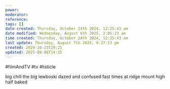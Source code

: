 ```yaml
---
power: 
moderator: 
reference: 
tags: []
date created: Thursday, October 24th 2024, 12:25:43 am
date modified: Wednesday, August 6th 2025, 2:05:23 am
time created: Thursday, October 24th 2024, 12:25:43 am
last update: Thursday, August 7th 2025, 9:27:13 pm
created: 2024-10-23T20:25
updated: 2025-08-06T14:15
---
```

#filmAndTV #tv #listicle 

big chill
the big lewboski
dazed and confused
fast times at ridge mount high
half baked
